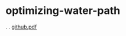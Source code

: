 # optimizing-water-path
.
.
[github.pdf](https://github.com/shubh412/optimizing-water-path/files/7023276/github.pdf)
